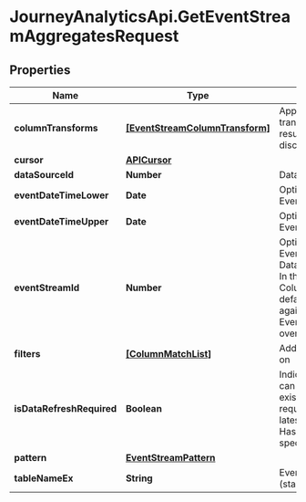# JourneyAnalyticsApi.GetEventStreamAggregatesRequest

## Properties

Name | Type | Description | Notes
------------ | ------------- | ------------- | -------------
**columnTransforms** | [**[EventStreamColumnTransform]**](EventStreamColumnTransform.md) | Applies the specified transforms to base the result on the transformed discrete values | [optional] 
**cursor** | [**APICursor**](APICursor.md) |  | [optional] 
**dataSourceId** | **Number** | Datasource ID | [optional] 
**eventDateTimeLower** | **Date** | Optionally filter by EventDateTime | [optional] 
**eventDateTimeUpper** | **Date** | Optionally filter by EventDateTime | [optional] 
**eventStreamId** | **Number** | Optionally invoke using an Event Stream ID instead of DataSourceId/TableNameEx. In this mode ColumnTransforms will be defaulted to those published against the columns of the Event Stream but can still be overridden if required | [optional] 
**filters** | [**[ColumnMatchList]**](ColumnMatchList.md) | Additional columns to filter on | [optional] 
**isDataRefreshRequired** | **Boolean** | Indicate whether the request can be satisfied with an existing cached result or requires recreation with latest data (default false). Has no effect if PatternId is specified | [optional] 
**pattern** | [**EventStreamPattern**](EventStreamPattern.md) |  | [optional] 
**tableNameEx** | **String** | Event Stream table (standard two part name ex) | [optional] 


